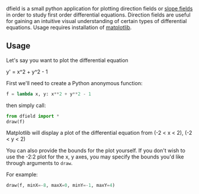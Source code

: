 dfield is a small python application for plotting direction fields or [slope fields](http://en.wikipedia.org/wiki/Slope_field) in order to study first order differential equations.  Direction fields are useful for gaining an intuitive visual understanding of certain types of differential equations.  Usage requires installation of [matplotlib](http://matplotlib.sourceforge.net).

Usage
-----

Let's say you want to plot the differential equation

y' = x^2 + y^2 - 1

First we'll need to create a Python anonymous function:

```python
f = lambda x, y: x**2 + y**2 - 1
```

then simply call:

```python
from dfield import *
draw(f)
```


Matplotlib will display a plot of the differential equation from (-2 < x < 2), (-2 < y < 2)

You can also provide the bounds for the plot yourself.  If you don't wish to use the -2:2 plot for the x, y axes, you may specify the bounds you'd like through arguments to `draw`.

For example:

```python
draw(f, minX=-8, maxX=0, minY=-1, maxY=4)
```